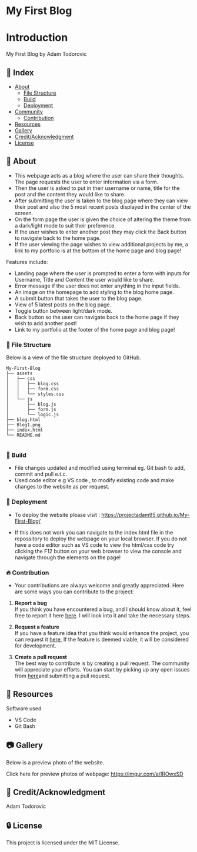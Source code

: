 # My First Blog
# Introduction
 My First Blog by Adam Todorovic


## :ledger: Index

- [About](#beginner-about)
  - [File Structure](#file_folder-file-structure)
  - [Build](#hammer-build)  
  - [Deployment](#rocket-deployment)  
- [Community](#cherry_blossom-community)
  - [Contribution](#fire-contribution)
- [Resources](#page_facing_up-resources)
- [Gallery](#camera-gallery)
- [Credit/Acknowledgment](#star2-creditacknowledgment)
- [License](#lock-license)

##  :beginner: About
- This webpage acts as a blog where the user can share their thoughts. The page requests the user to enter information via a form.
- Then the user is asked to put in their username or name, title for the post and the content they would like to share.
- After submitting the user is taken to the blog page where they can view their post and also the 5 most recent posts displayed in the center of the screen.
- On the form page the user is given the choice of altering the theme from a dark/light mode to suit their preference.
- If the user wishes to enter another post they may click the Back button to navigate back to the home page.
- If the user viewing the page wishes to view additional projects by me, a link to my portfolio is at the bottom of the home page and blog page!
  

Features include:
- Landing page where the user is prompted to enter a form with inputs for Username, Title and Content the user would like to share.
- Error message if the user does not enter anything in the input fields.
- An image on the homepage to add styling to the blog home page.
- A submit button that takes the user to the blog page.
- View of 5 latest posts on the blog page.
- Toggle button between light/dark mode.
- Back button so the user can navigate back to the home page if they wish to add another post!
- Link to my portfolio at the footer of the home page and blog page!


###  :file_folder: File Structure
Below is a view of the file structure deployed to GitHub.

```plaintext
My-First-Blog
├── assets
│   ├── css
│   │   ├── blog.css
│   │   ├── form.css
│   │   └── styles.css
│   └── js
│       ├── blog.js
│       ├── form.js
│       └── logic.js
├── blog.html
├── Blog1.png
├── index.html 
└── README.md 


```

###  :hammer: Build

- File changes updated and modified using terminal eg. Git bash to add, commit and pull e.t.c.
- Used code editor e.g VS code , to modify existing code and make changes to the website as per request.


### :rocket: Deployment

- To deploy the website please visit : https://projectadam95.github.io/My-First-Blog/

- If this does not work you can navigate to the index.html file in the repossitory to deploy the webpage on your local browser. If you do not have a code editor such as VS code to view the html/css code try clicking the F12 button on your web browser to view the console and navigate through the elements on the page!

 ###  :fire: Contribution

 - Your contributions are always welcome and greatly appreciated. Here are some ways you can contribute to the project:

 1. **Report a bug** <br>
 If you think you have encountered a bug, and I should know about it, feel free to report it here [here](https://github.com/ProjectAdam95/My-First-Blog/issues). I will look into it and take the necessary steps.
 
 2. **Request a feature** <br>
 If you have a feature idea that you think would enhance the project, you can request it [here](https://github.com/ProjectAdam95/My-First-Blog/issues), If the feature is deemed viable, it will be considered for development. 

 3. **Create a pull request** <br>
 The best way to contribute is by creating a pull request. The community will appreciate your efforts. You can start by picking up any open issues from [here](https://github.com/ProjectAdam95/My-First-Blog/issues)and submitting a pull request.

##  :page_facing_up: Resources
Software used
- VS Code
- Git Bash

##  :camera: Gallery
Below is a preview photo of the website.

Click here for preview photos of webpage: https://imgur.com/a/IROwxSD 

## :star2: Credit/Acknowledgment
Adam Todorovic

##  :lock: License
This project is licensed under the MIT License.